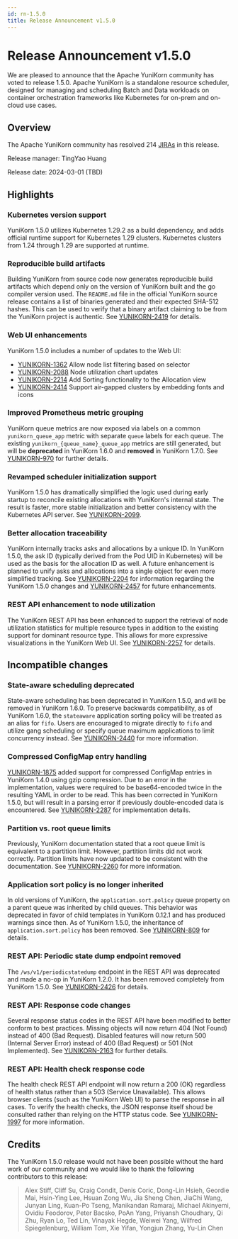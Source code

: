 ```yaml
---
id: rn-1.5.0
title: Release Announcement v1.5.0
---
```


<!--
Licensed to the Apache Software Foundation (ASF) under one
or more contributor license agreements.  See the NOTICE file
distributed with this work for additional information
regarding copyright ownership.  The ASF licenses this file
to you under the Apache License, Version 2.0 (the
"License"); you may not use this file except in compliance
with the License.  You may obtain a copy of the License at

  http://www.apache.org/licenses/LICENSE-2.0

Unless required by applicable law or agreed to in writing,
software distributed under the License is distributed on an
"AS IS" BASIS, WITHOUT WARRANTIES OR CONDITIONS OF ANY
KIND, either express or implied.  See the License for the
specific language governing permissions and limitations
under the License.
-->

# Release Announcement v1.5.0
We are pleased to announce that the Apache YuniKorn community has voted to release 1.5.0. 
Apache YuniKorn is a standalone resource scheduler, designed for managing and scheduling Batch and Data workloads on container
orchestration frameworks like Kubernetes for on-prem and on-cloud use cases.

## Overview
The Apache YuniKorn community has resolved 214 [JIRAs](https://issues.apache.org/jira/issues/?filter=12353274) in this release.

Release manager: TingYao Huang

Release date: 2024-03-01 (TBD)

## Highlights

### Kubernetes version support

YuniKorn 1.5.0 utilizes Kubernetes 1.29.2 as a build dependency, and adds
official runtime support for Kubernetes 1.29 clusters. Kubernetes clusters from
1.24 through 1.29 are supported at runtime.

### Reproducible build artifacts

Building YuniKorn from source code now generates reproducible build artifacts
which depend only on the version of YuniKorn built and the go compiler version
used. The `README.md` file in the official YuniKorn source release contains a
list of binaries generated and their expected SHA-512 hashes. This can be used
to verify that a binary artifact claiming to be from the YuniKorn project is
authentic. See
[YUNIKORN-2419](https://issues.apache.org/jira/browse/YUNIKORN-2419) for
details.

### Web UI enhancements

YuniKorn 1.5.0 includes a number of updates to the Web UI:

- [YUNIKORN-1362](https://issues.apache.org/jira/browse/YUNIKORN-1362)
  Allow node list filtering based on selector
- [YUNIKORN-2088](https://issues.apache.org/jira/browse/YUNIKORN-2088)
  Node utilization chart updates
- [YUNIKORN-2214](https://issues.apache.org/jira/browse/YUNIKORN-2214)
  Add Sorting functionality to the Allocation view
- [YUNIKORN-2414](https://issues.apache.org/jira/browse/YUNIKORN-2414)
  Support air-gapped clusters by embedding fonts and icons

### Improved Prometheus metric grouping

YuniKorn queue metrics are now exposed via labels on a common
`yunikorn_queue_app` metric with separate `queue` labels for each queue.
The existing `yunikorn_{queue_name}_queue_app` metrics are still generated,
but will be **deprecated** in YuniKorn 1.6.0 and **removed** in YuniKorn 1.7.0.
See [YUNIKORN-970](https://issues.apache.org/jira/browse/YUNIKORN-970) for
further details.

### Revamped scheduler initialization support

YuniKorn 1.5.0 has dramatically simplified the logic used during early
startup to reconcile existing allocations with YuniKorn's internal
state. The result is faster, more stable initialization and better
consistency with the Kubernetes API server. See
[YUNIKORN-2099](https://issues.apache.org/jira/browse/YUNIKORN-2099).

### Better allocation traceability

YuniKorn internally tracks asks and allocations by a unique ID. In YuniKorn
1.5.0, the ask ID (typically derived from the Pod UID in Kubernetes) will
be used as the basis for the allocation ID as well. A future enhancement is
planned to unify asks and allocations into a single object for even more
simplified tracking. See
[YUNIKORN-2204](https://issues.apache.org/jira/browse/YUNIKORN-2204) for
information regarding the YuniKorn 1.5.0 changes and
[YUNIKORN-2457](https://issues.apache.org/jira/browse/YUNIKORN-2457) for
future enhancements.

### REST API enhancement to node utilization

The YuniKorn REST API has been enhanced to support the retrieval of
node utilization statistics for multiple resource types in addition to
the existing support for dominant resource type. This allows for more
expressive visualizations in the YuniKorn Web UI. See
[YUNIKORN-2257](https://issues.apache.org/jira/browse/YUNIKORN-2257) for
details.

## Incompatible changes

### State-aware scheduling deprecated

State-aware scheduling has been deprecated in YuniKorn 1.5.0, and will be
removed in YuniKorn 1.6.0. To preserve backwards compatibility, as of YuniKorn
1.6.0, the `stateaware` application sorting policy will be treated as an alias
for `fifo`. Users are encouraged to migrate directly to `fifo` and utilize
gang scheduling or specify queue maximum applications to limit concurrency
instead. See
[YUNIKORN-2440](https://issues.apache.org/jira/browse/YUNIKORN-2440) for
more information.

### Compressed ConfigMap entry handling

[YUNIKORN-1875](https://issues.apache.org/jira/browse/YUNIKORN-1875) added
support for compressed ConfigMap entries in YuniKorn 1.4.0 using gzip
compression. Due to an error in the implementation, values were required
to be base64-encoded twice in the resulting YAML in order to be read.
This has been corrected in YuniKorn 1.5.0, but will result in a parsing
error if previously double-encoded data is encountered. See
[YUNIKORN-2287](https://issues.apache.org/jira/browse/YUNIKORN-2287) for
implementation details.

### Partition vs. root queue limits

Previously, YuniKorn documentation stated that a root queue limit is equivalent
to a partition limit. However, partition limits did not work correctly.
Partition limits have now updated to be consistent with the documentation.
See [YUNIKORN-2260](https://issues.apache.org/jira/browse/YUNIKORN-2260) for
more information.

### Application sort policy is no longer inherited

In old versions of YuniKorn, the `application.sort.policy` queue property
on a parent queue was inherited by child queues. This behavior was deprecated
in favor of child templates in YuniKorn 0.12.1 and has produced warnings
since then. As of YuniKorn 1.5.0, the inheritance of `application.sort.policy`
has been removed. See
[YUNIKORN-809](https://issues.apache.org/jira/browse/YUNIKORN-809) for details.

### REST API: Periodic state dump endpoint removed

The `/ws/v1/periodicstatedump` endpoint in the REST API was deprecated
and made a no-op in YuniKorn 1.2.0. It has been removed completely from
YuniKorn 1.5.0. See
[YUNIKORN-2426](https://issues.apache.org/jira/browse/YUNIKORN-2426) for
details.

### REST API: Response code changes

Several response status codes in the REST API have been modified to better
conform to best practices. Missing objects will now return 404 (Not Found)
instead of 400 (Bad Request). Disabled features will now return
500 (Internal Server Error) instead of 400 (Bad Request) or 501
(Not Implemented). See
[YUNIKORN-2163](https://issues.apache.org/jira/browse/YUNIKORN-2163) for further
details.

### REST API: Health check response code

The health check REST API endpoint will now return a 200 (OK) regardless
of health status rather than a 503 (Service Unavailable). This allows browser
clients (such as the YuniKorn Web UI) to parse the response in all cases.
To verify the health checks, the JSON response itself shoud be consulted rather
than relying on the HTTP status code. See
[YUNIKORN-1997](https://issues.apache.org/jira/browse/YUNIKORN-1997) for more
information.

## Credits
The YuniKorn 1.5.0 release would not have been possible without the
hard work of our community and we would like to thank the following
contributors to this release:

> Alex Stiff, Cliff Su, Craig Condit, Denis Coric, Dong-Lin Hsieh,
  Geordie Mai, Hsin-Ying Lee, Hsuan Zong Wu, Jia Sheng Chen,
  JiaChi Wang, Junyan Ling, Kuan-Po Tseng, Manikandan Ramaraj,
  Michael Akinyemi, Ovidiu Feodorov, Peter Bacsko, PoAn Yang,
  Priyansh Choudhary, Qi Zhu, Ryan Lo, Ted Lin, Vinayak Hegde,
  Weiwei Yang, Wilfred Spiegelenburg, William Tom, Xie Yifan,
  Yongjun Zhang, Yu-Lin Chen
